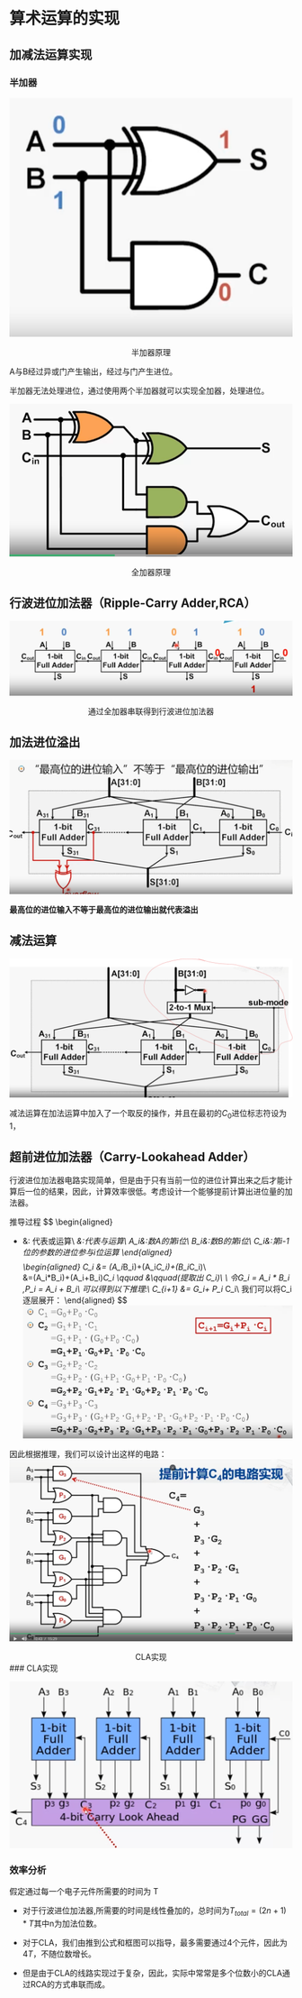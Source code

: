 # 算术运算的实现

## 加减法运算实现

### 半加器

![1664075558400](image/算术运算的实现/1664075558400.png)

<center>半加器原理</center>

A与B经过异或门产生输出，经过与门产生进位。

半加器无法处理进位，通过使用两个半加器就可以实现全加器，处理进位。

![1664075952063](image/算术运算的实现/1664075952063.png)

<center>全加器原理</center>



## 行波进位加法器（Ripple-Carry Adder,RCA）

![1664076053402](image/算术运算的实现/1664076053402.png)

<center>通过全加器串联得到行波进位加法器</center>


## 加法进位溢出

![1664076149064](image/算术运算的实现/1664076149064.png)

**最高位的进位输入不等于最高位的进位输出就代表溢出**


## 减法运算

![1664076489833](image/算术运算的实现/1664076489833.png)


减法运算在加法运算中加入了一个取反的操作，并且在最初的$C_0$进位标志符设为1，

## 超前进位加法器（Carry-Lookahead Adder）

行波进位加法器电路实现简单，但是由于只有当前一位的进位计算出来之后才能计算后一位的结果，因此，计算效率很低。考虑设计一个能够提前计算出进位量的加法器。

推导过程
$$
\begin{aligned}

+ &: 代表或运算\\
*&:代表与运算\\
A_i&:数A的第i位\\
B_i&:数B的第i位\\
C_i&:第i-1位的参数的进位参与i位运算
\end{aligned}
$$
$$
\begin{aligned}
C_i &= (A_i*B_i)+(A_i*C_i)+(B_i*C_i)\\   
    &=(A_i*B_i)+(A_i+B_i)*C_i \qquad  &\qquad(提取出 C_i)\\
    \\
    令G_i = A_i * B_i ,P_i = A_i + B_i\\
    可以得到以下推理:\\
    C_{i+1} &= G_i+ P_i* C_i\\
    我们可以将C_i逐层展开：
\end{aligned}
$$
![1664078751381](image/算术运算的实现/1664078751381.png)

因此根据推理，我们可以设计出这样的电路：
![1664078833956](image/算术运算的实现/1664078833956.png)
<center>CLA实现</center>
### CLA实现

![1664079241270](image/算术运算的实现/1664079241270.png)

### 效率分析
假定通过每一个电子元件所需要的时间为 T

- 对于行波进位加法器,所需要的时间是线性叠加的，总时间为$T_{total} = (2n+1)*T$其中n为加法位数。
- 对于CLA，我们由推到公式和框图可以指导，最多需要通过4个元件，因此为 $4T$，不随位数增长。

- 但是由于CLA的线路实现过于复杂，因此，实际中常常是多个位数小的CLA通过RCA的方式串联而成。


